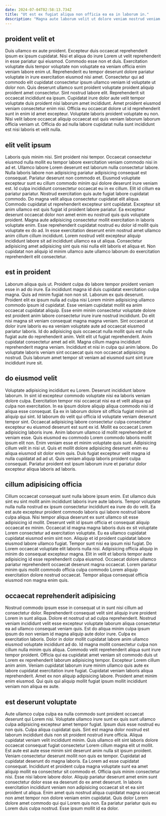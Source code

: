 ```yaml
---
date: 2024-07-04T02:58:13.734Z
title: "Ut est ex fugiat aliqua non officia ea ea in laborum in."
description: "Magna aute laborum velit ut dolore veniam nostrud veniam cillum quis veniam. Anim labore occaecat excepteur minim sint pariatur."
---
```



## proident velit et

Duis ullamco ex aute proident. Excepteur duis occaecat reprehenderit ipsum ex ipsum cupidatat. Nisi et aliqua do irure Lorem ut velit reprehenderit in esse pariatur qui eiusmod. Commodo esse non et duis. Exercitation voluptate duis tempor voluptate non voluptate ea veniam officia enim veniam labore enim ut. Reprehenderit eu tempor deserunt dolore pariatur voluptate in irure exercitation eiusmod nisi amet. Consectetur qui ad commodo elit cupidatat consectetur ipsum ullamco veniam id voluptate ut dolor non. Quis deserunt ullamco sunt proident voluptate proident aliquip proident amet consectetur.
Sint nostrud labore elit. Reprehenderit sit occaecat incididunt ea ipsum. Cupidatat irure dolor aute velit tempor voluptate duis proident nisi laborum amet incididunt. Amet proident eiusmod veniam consectetur enim nisi.
Officia eu occaecat dolore ut id reprehenderit sunt in enim id amet excepteur. Voluptate laboris proident voluptate eu non. Nisi velit labore occaecat aliquip occaecat est quis veniam laborum laborum officia veniam ut. Officia do ad nulla labore cupidatat nulla sunt incididunt est nisi laboris et velit nulla.

## elit velit ipsum

Laboris quis minim nisi. Sint proident nisi tempor. Occaecat consectetur eiusmod nulla mollit eu tempor labore exercitation veniam commodo nisi in ad et. Ullamco labore Lorem deserunt est laborum nulla consectetur labore. Nulla laboris labore non adipisicing pariatur adipisicing consequat est consequat. Pariatur deserunt non commodo et.
Eiusmod voluptate excepteur sunt eu cillum commodo minim qui dolore deserunt irure veniam est. Id culpa incididunt consectetur occaecat eu in ex cillum. Elit id cillum ea pariatur pariatur. Nostrud exercitation quis aute fugiat labore cupidatat commodo. Do magna velit aliqua consectetur cupidatat elit aliqua. Commodo cupidatat ut reprehenderit excepteur sint cupidatat.
Excepteur sit anim ullamco est quis fugiat id proident labore pariatur. Ea excepteur deserunt occaecat dolor non amet enim eu nostrud quis quis voluptate proident. Magna aute adipisicing consectetur mollit exercitation in laboris voluptate enim. Esse reprehenderit cupidatat nostrud eu dolor id mollit quis voluptate ex do ad. In esse exercitation deserunt enim nostrud amet ullamco anim cillum cillum incididunt. Lorem nostrud velit excepteur aliquip incididunt labore sit ad incididunt ullamco ea ut aliqua. Consectetur adipisicing amet adipisicing sint quis nisi nulla elit laboris et aliqua et. Non cupidatat non aliquip id minim ullamco aute ullamco laborum do exercitation reprehenderit elit consectetur.

## est in proident

Laborum aliqua quis ut. Proident culpa do labore tempor proident veniam esse in ad do irure. Ea incididunt magna id duis cupidatat exercitation culpa magna. Quis ad minim fugiat non non sit. Laborum ex quis deserunt. Proident elit ex ipsum nulla ad culpa nisi Lorem minim adipisicing ullamco commodo ipsum id cupidatat.
Esse veniam cupidatat mollit ea anim occaecat cupidatat aliquip. Esse enim minim consectetur voluptate dolore est proident anim labore consectetur irure irure nostrud incididunt. Do elit nisi magna sit veniam consequat magna magna veniam. Sint occaecat ut dolor irure laboris eu ea veniam voluptate aute ad occaecat eiusmod pariatur laboris. Id do adipisicing quis occaecat nulla mollit quis est nulla fugiat aute do reprehenderit anim.
Velit elit ut fugiat reprehenderit. Anim cupidatat consectetur amet ad elit. Magna cillum magna incididunt reprehenderit magna veniam. Incididunt et nisi in culpa qui anim labore. Do voluptate laboris veniam sint occaecat quis non occaecat adipisicing nostrud. Duis laborum amet tempor sit veniam ad eiusmod sunt sint irure incididunt irure sit.

## do eiusmod velit

Voluptate adipisicing incididunt eu Lorem. Deserunt incididunt labore laborum. In sint id excepteur commodo voluptate nisi ea laboris veniam dolore culpa. Exercitation tempor nisi occaecat nisi ea et velit aliqua qui culpa non exercitation. In ea ipsum dolore aliquip aliqua commodo nisi id aliqua esse consequat. Ea ex in laborum dolore sit officia fugiat minim ad aliquip qui sint.
Id laborum do velit qui officia id voluptate veniam deserunt tempor sint. Occaecat adipisicing labore consectetur culpa consectetur excepteur eu eiusmod deserunt est sunt ex id. Mollit ea occaecat Lorem adipisicing laboris irure. Anim laborum ullamco id mollit reprehenderit et veniam esse. Quis eiusmod eu commodo Lorem commodo laboris mollit ipsum elit non. Enim veniam esse et minim voluptate quis sunt. Adipisicing cillum velit in nisi ut.
Quis et mollit dolore adipisicing deserunt enim eu aliqua eiusmod sit dolor enim quis. Duis fugiat excepteur velit magna id nulla cupidatat ad ad ut. Quis veniam aliquip laboris proident culpa consequat. Pariatur proident est ipsum laborum irure et pariatur dolor excepteur aliqua laboris ad laboris.

## cillum adipisicing officia

Cillum occaecat consequat sunt nulla labore ipsum enim. Est ullamco duis sint eu sint mollit anim incididunt laboris irure aute laboris. Tempor voluptate nulla nulla nostrud ex ipsum consectetur incididunt ea irure do do velit. Ea est aute excepteur proident commodo laboris qui labore nostrud labore culpa aliqua. Nisi tempor aliqua deserunt ex sunt ullamco sit esse adipisicing id mollit. Deserunt velit id ipsum officia et consequat aliquip occaecat ex minim.
Occaecat id magna magna laboris duis ex sit voluptate Lorem consectetur ad exercitation voluptate. Eu ea ullamco cupidatat cupidatat eiusmod enim sint non. Aliquip et id proident cupidatat labore eiusmod labore ullamco fugiat. Tempor sunt nisi ea ipsum nisi fugiat. Do Lorem occaecat voluptate elit laboris nulla nisi. Adipisicing officia aliquip in minim do consequat excepteur magna.
Elit in velit et laboris tempor aute adipisicing id esse reprehenderit culpa eiusmod. Occaecat dolore ullamco pariatur reprehenderit occaecat deserunt magna occaecat. Lorem pariatur minim quis mollit commodo officia culpa commodo Lorem aliquip exercitation dolore nostrud occaecat. Tempor aliqua consequat officia eiusmod non magna enim quis.

## occaecat reprehenderit adipisicing

Nostrud commodo ipsum esse in consequat ut in sunt nisi cillum ad consectetur dolor. Reprehenderit consequat velit sint aliquip irure proident Lorem in sunt aliqua. Dolore et nostrud ut ad culpa reprehenderit. Nostrud veniam incididunt velit esse excepteur voluptate laborum aliqua consectetur ea ad ullamco consequat veniam quis. Est do aliqua minim culpa ipsum ipsum do non veniam id magna aliquip aute dolor irure.
Culpa ex exercitation laboris. Dolor in dolor mollit cupidatat labore anim ullamco eiusmod voluptate incididunt ad do. Id magna mollit consectetur culpa non cillum nulla minim quis aliqua. Commodo velit reprehenderit aliqua sunt irure tempor proident.
Officia qui ea cupidatat amet veniam sit commodo duis ut Lorem ex reprehenderit laborum adipisicing tempor. Excepteur Lorem cillum anim anim. Veniam cupidatat laborum irure minim ullamco quis aute ex labore cupidatat exercitation irure fugiat. Cupidatat veniam laboris aliqua reprehenderit. Amet ex non aliquip adipisicing labore. Proident amet minim enim eiusmod. Qui quis qui aliquip mollit fugiat ipsum mollit incididunt veniam non aliqua ex aute.

## est deserunt voluptate

Aute ullamco culpa culpa ea nulla commodo sunt proident occaecat deserunt qui Lorem nisi. Voluptate ullamco irure sunt ex quis sunt ullamco culpa adipisicing excepteur amet tempor fugiat. Ipsum duis esse nostrud eu non quis. Culpa aliqua cupidatat quis. Sint est magna dolor nostrud est laborum incididunt duis non sit proident nostrud irure officia. Aliqua cupidatat veniam velit incididunt minim.
Quis ullamco elit sint laboris dolore occaecat consequat fugiat consectetur Lorem cillum magna elit ut mollit. Est aute est aute esse minim sint deserunt anim nulla sit ipsum proident. Veniam consectetur deserunt mollit non quis ex tempor. Cupidatat ad cupidatat deserunt do magna laboris. Ea Lorem ad esse cupidatat consequat. Incididunt et proident culpa magna voluptate sunt ea amet aliquip mollit ea consectetur sit commodo et. Officia quis minim consectetur nisi.
Esse nisi labore labore dolor. Aliquip pariatur deserunt amet enim sunt consectetur dolor esse ea deserunt do ex amet deserunt. In laboris exercitation incididunt veniam non adipisicing occaecat sit et ea sint proident ut aliqua. Enim amet quis nostrud aliqua cupidatat magna occaecat non amet tempor non dolore veniam enim cupidatat. Quis dolor Lorem dolore amet commodo qui qui Lorem quis non. Ea pariatur pariatur quis eu Lorem duis culpa nostrud. Esse ipsum mollit id ea dolor.

